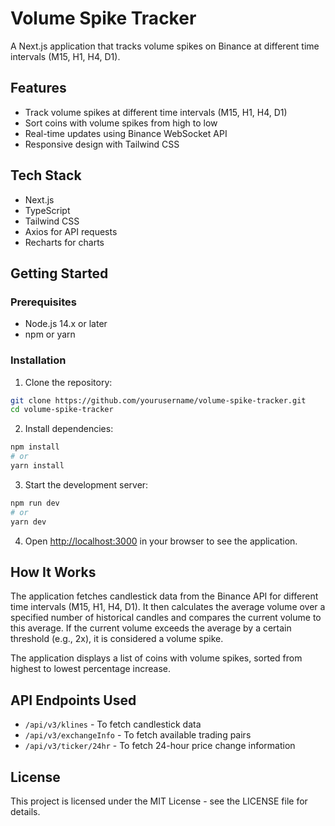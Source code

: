 # Volume Spike Tracker

A Next.js application that tracks volume spikes on Binance at different time intervals (M15, H1, H4, D1).

## Features

- Track volume spikes at different time intervals (M15, H1, H4, D1)
- Sort coins with volume spikes from high to low
- Real-time updates using Binance WebSocket API
- Responsive design with Tailwind CSS

## Tech Stack

- Next.js
- TypeScript
- Tailwind CSS
- Axios for API requests
- Recharts for charts

## Getting Started

### Prerequisites

- Node.js 14.x or later
- npm or yarn

### Installation

1. Clone the repository:

```bash
git clone https://github.com/yourusername/volume-spike-tracker.git
cd volume-spike-tracker
```

2. Install dependencies:

```bash
npm install
# or
yarn install
```

3. Start the development server:

```bash
npm run dev
# or
yarn dev
```

4. Open [http://localhost:3000](http://localhost:3000) in your browser to see the application.

## How It Works

The application fetches candlestick data from the Binance API for different time intervals (M15, H1, H4, D1). It then calculates the average volume over a specified number of historical candles and compares the current volume to this average. If the current volume exceeds the average by a certain threshold (e.g., 2x), it is considered a volume spike.

The application displays a list of coins with volume spikes, sorted from highest to lowest percentage increase.

## API Endpoints Used

- `/api/v3/klines` - To fetch candlestick data
- `/api/v3/exchangeInfo` - To fetch available trading pairs
- `/api/v3/ticker/24hr` - To fetch 24-hour price change information

## License

This project is licensed under the MIT License - see the LICENSE file for details.
